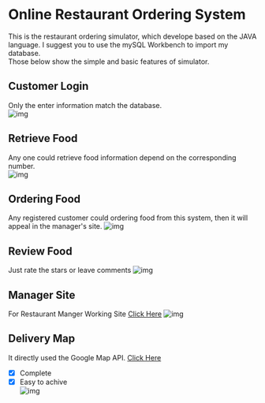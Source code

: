 # Online Restaurant Ordering System
This is the restaurant ordering simulator, which develope based on the JAVA language. I suggest you to use the mySQL Workbench to import my database.  
Those below show the simple and basic features of simulator.

## Customer Login
Only the enter information match the database.  
![img](https://github.com/shirongzheng/CSC322-Online-Restaurant-Ordering-System/blob/master/GIF/CustomerLogin.gif)  

## Retrieve Food  
Any one could retrieve food information depend on the corresponding number.  
![img](https://github.com/shirongzheng/CSC322-Online-Restaurant-Ordering-System/blob/master/GIF/RetrieveFood.gif)

## Ordering Food  
Any registered customer could ordering food from this system, then it will appeal in the manager's site.
![img](https://github.com/shirongzheng/CSC322-Online-Restaurant-Ordering-System/blob/master/GIF/OrderingFood.gif)  

## Review Food  
Just rate the stars or leave comments
![img](https://github.com/shirongzheng/CSC322-Online-Restaurant-Ordering-System/blob/master/GIF/ReviewFood.gif)  

## Manager Site
For Restaurant Manger Working Site [Click Here](wwww.google.com)
![img](https://github.com/shirongzheng/Online-Restaurant-Ordering-System/blob/master/GIF/Manager.gif)

## Delivery Map
It directly used the Google Map API.  [Click Here](https://github.com/shirongzheng/CSC322-Online-Restaurant-Ordering-System/blob/master/src/GoogleMapWithSearchAndDirection.html)  
- [x] Complete  
- [x] Easy to achive  
![img](https://github.com/shirongzheng/CSC322-Online-Restaurant-Ordering-System/blob/master/GIF/Map.gif)

